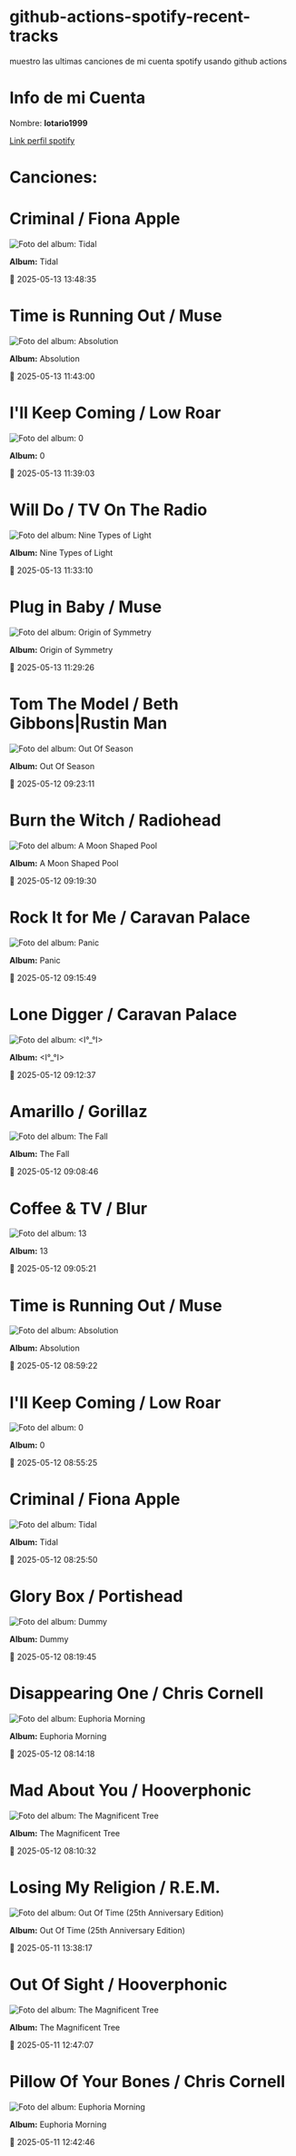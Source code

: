 

# github-actions-spotify-recent-tracks        

muestro las ultimas canciones de mi cuenta spotify usando github actions

# Info de mi Cuenta
Nombre: **lotario1999**

[Link perfil spotify](https://open.spotify.com/user/lotario1999)

# Canciones:



# **Criminal** / Fiona Apple

![Foto del album: Tidal](https://i.scdn.co/image/ab67616d00001e02b254ca0983d65ede8e3d2f7a)

**Album:** Tidal

📅 2025-05-13 13:48:35


# **Time is Running Out** / Muse

![Foto del album: Absolution](https://i.scdn.co/image/ab67616d00001e023303a842ee1bc0b23204333d)

**Album:** Absolution

📅 2025-05-13 11:43:00


# **I'll Keep Coming** / Low Roar

![Foto del album: 0](https://i.scdn.co/image/ab67616d00001e02ae859022b02dfe42b2c7a04d)

**Album:** 0

📅 2025-05-13 11:39:03


# **Will Do** / TV On The Radio

![Foto del album: Nine Types of Light](https://i.scdn.co/image/ab67616d00001e02236e058ccdf0522208cc8397)

**Album:** Nine Types of Light

📅 2025-05-13 11:33:10


# **Plug in Baby** / Muse

![Foto del album: Origin of Symmetry](https://i.scdn.co/image/ab67616d00001e025225e9931a558f6d2f541a7d)

**Album:** Origin of Symmetry

📅 2025-05-13 11:29:26


# **Tom The Model** / Beth Gibbons|Rustin Man

![Foto del album: Out Of Season](https://i.scdn.co/image/ab67616d00001e0251f8d86729a62a35e2792bbf)

**Album:** Out Of Season

📅 2025-05-12 09:23:11


# **Burn the Witch** / Radiohead

![Foto del album: A Moon Shaped Pool](https://i.scdn.co/image/ab67616d00001e0245643f5cf119cbc9d2811c22)

**Album:** A Moon Shaped Pool

📅 2025-05-12 09:19:30


# **Rock It for Me** / Caravan Palace

![Foto del album: Panic](https://i.scdn.co/image/ab67616d00001e02d4189ca2964e92b5e5e545ed)

**Album:** Panic

📅 2025-05-12 09:15:49


# **Lone Digger** / Caravan Palace

![Foto del album: <I°_°I>](https://i.scdn.co/image/ab67616d00001e02eb494c6471de2df7ac69acd9)

**Album:** <I°_°I>

📅 2025-05-12 09:12:37


# **Amarillo** / Gorillaz

![Foto del album: The Fall](https://i.scdn.co/image/ab67616d00001e02bfcb1c9ce002a2c2cd5e9f34)

**Album:** The Fall

📅 2025-05-12 09:08:46


# **Coffee & TV** / Blur

![Foto del album: 13](https://i.scdn.co/image/ab67616d00001e0294983882a5effd77742a9f52)

**Album:** 13

📅 2025-05-12 09:05:21


# **Time is Running Out** / Muse

![Foto del album: Absolution](https://i.scdn.co/image/ab67616d00001e023303a842ee1bc0b23204333d)

**Album:** Absolution

📅 2025-05-12 08:59:22


# **I'll Keep Coming** / Low Roar

![Foto del album: 0](https://i.scdn.co/image/ab67616d00001e02ae859022b02dfe42b2c7a04d)

**Album:** 0

📅 2025-05-12 08:55:25


# **Criminal** / Fiona Apple

![Foto del album: Tidal](https://i.scdn.co/image/ab67616d00001e02b254ca0983d65ede8e3d2f7a)

**Album:** Tidal

📅 2025-05-12 08:25:50


# **Glory Box** / Portishead

![Foto del album: Dummy](https://i.scdn.co/image/ab67616d00001e02dc20397b139223620af148f6)

**Album:** Dummy

📅 2025-05-12 08:19:45


# **Disappearing One** / Chris Cornell

![Foto del album: Euphoria Morning](https://i.scdn.co/image/ab67616d00001e02bd74dc1cdeeb5c4b57945cab)

**Album:** Euphoria Morning

📅 2025-05-12 08:14:18


# **Mad About You** / Hooverphonic

![Foto del album: The Magnificent Tree](https://i.scdn.co/image/ab67616d00001e02adc391e06a1ecdc2cb4d193f)

**Album:** The Magnificent Tree

📅 2025-05-12 08:10:32


# **Losing My Religion** / R.E.M.

![Foto del album: Out Of Time (25th Anniversary Edition)](https://i.scdn.co/image/ab67616d00001e02e2dd4e821bcc3f70dc0c8ffd)

**Album:** Out Of Time (25th Anniversary Edition)

📅 2025-05-11 13:38:17


# **Out Of Sight** / Hooverphonic

![Foto del album: The Magnificent Tree](https://i.scdn.co/image/ab67616d00001e02adc391e06a1ecdc2cb4d193f)

**Album:** The Magnificent Tree

📅 2025-05-11 12:47:07


# **Pillow Of Your Bones** / Chris Cornell

![Foto del album: Euphoria Morning](https://i.scdn.co/image/ab67616d00001e02bd74dc1cdeeb5c4b57945cab)

**Album:** Euphoria Morning

📅 2025-05-11 12:42:46
